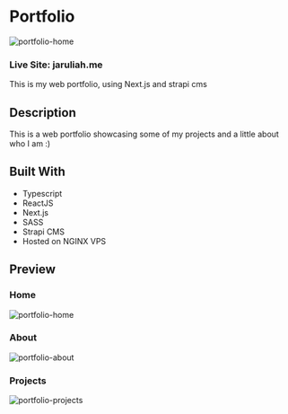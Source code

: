 # Portfolio
![portfolio-home](https://user-images.githubusercontent.com/71105258/144513428-407b4d7d-6a76-4a33-9063-057e3af381e1.png)


### Live Site: jaruliah.me

This is my web portfolio, using Next.js and strapi cms

## Description

This is a web portfolio showcasing some of my projects and a little about who I am :)

## Built With
- Typescript
- ReactJS
- Next.js
- SASS
- Strapi CMS
- Hosted on NGINX VPS

## Preview

### Home 
![portfolio-home](https://user-images.githubusercontent.com/71105258/144513479-01c9ea61-80d1-469b-957e-8e0c30ba8eba.png)

### About
![portfolio-about](https://user-images.githubusercontent.com/71105258/144513635-950687cd-ab55-47c4-8dca-5b3271b98324.png)

### Projects
![portfolio-projects](https://user-images.githubusercontent.com/71105258/144513513-d0bc17ce-2273-42d9-8096-2127eabd2cf1.png)


